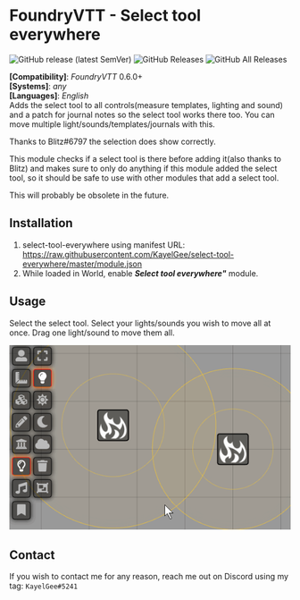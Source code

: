 # FoundryVTT - Select tool everywhere
![GitHub release (latest SemVer)](https://img.shields.io/github/v/release/KayelGee/select-tool-everywhere?style=for-the-badge) 
![GitHub Releases](https://img.shields.io/github/downloads/KayelGee/select-tool-everywhere/latest/total?style=for-the-badge) 
![GitHub All Releases](https://img.shields.io/github/downloads/KayelGee/select-tool-everywhere/total?style=for-the-badge&label=Downloads+total)  

**[Compatibility]**: *FoundryVTT* 0.6.0+  
**[Systems]**: *any*  
**[Languages]**: *English*  
Adds the select tool to all controls(measure templates, lighting and sound) and a patch for journal notes so the select tool works there too. 
You can move multiple light/sounds/templates/journals with this. 

Thanks to Blitz#6797 the selection does show correctly.  

This module checks if a select tool is there before adding it(also thanks to Blitz) and makes sure to only do anything if this module added the select tool, so it should be safe to use with other modules that add a select tool. 

This will probably be obsolete in the future.

## Installation

1. select-tool-everywhere using manifest URL: https://raw.githubusercontent.com/KayelGee/select-tool-everywhere/master/module.json
2. While loaded in World, enable **_Select tool everywhere"_** module.

## Usage

Select the select tool. Select your lights/sounds you wish to move all at once. Drag one light/sound to move them all.

![](select-tool-everywhere.gif)

## Contact

If you wish to contact me for any reason, reach me out on Discord using my tag: `KayelGee#5241`
